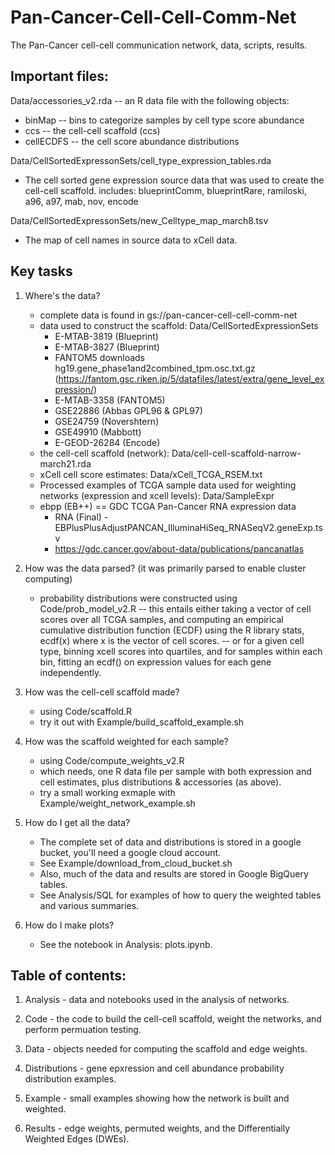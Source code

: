 # Pan-Cancer-Cell-Cell-Comm-Net
The Pan-Cancer cell-cell communication network, data, scripts, results.

## Important files:

Data/accessories_v2.rda  -- an R data file with the following objects:
  - binMap -- bins to categorize samples by cell type score abundance
  - ccs -- the cell-cell scaffold (ccs)
  - cellECDFS -- the cell score abundance distributions

Data/CellSortedExpressonSets/cell_type_expression_tables.rda
  - The cell sorted gene expression source data that was used to create the cell-cell scaffold.
    includes: blueprintComm, blueprintRare, ramiloski, a96, a97, mab, nov, encode
  
Data/CellSortedExpressonSets/new_Celltype_map_march8.tsv
  - The map of cell names in source data to xCell data.

## Key tasks

1. Where's the data?
   - complete data is found in gs://pan-cancer-cell-cell-comm-net
   - data used to construct the scaffold: Data/CellSortedExpressionSets
     - E-MTAB-3819 (Blueprint)
     - E-MTAB-3827 (Blueprint)
     - FANTOM5 downloads hg19.gene_phase1and2combined_tpm.osc.txt.gz (https://fantom.gsc.riken.jp/5/datafiles/latest/extra/gene_level_expression/)
     - E-MTAB-3358 (FANTOM5)
     - GSE22886 (Abbas GPL96 & GPL97)
     - GSE24759 (Novershtern)
     - GSE49910 (Mabbott)
     - E-GEOD-26284 (Encode)
   - the cell-cell scaffold (network): Data/cell-cell-scaffold-narrow-march21.rda
   - xCell cell score estimates: Data/xCell_TCGA_RSEM.txt
   - Processed examples of TCGA sample data used for weighting networks (expression and xcell levels): Data/SampleExpr
   - ebpp (EB++) == GDC TCGA Pan-Cancer RNA expression data
     - RNA (Final) - EBPlusPlusAdjustPANCAN_IlluminaHiSeq_RNASeqV2.geneExp.tsv
     - https://gdc.cancer.gov/about-data/publications/pancanatlas

2. How was the data parsed? (it was primarily parsed to enable cluster computing)
   - probability distributions were constructed using Code/prob_model_v2.R
    -- this entails either taking a vector of cell scores over all TCGA samples, 
       and computing an empirical cumulative distribution function (ECDF)
       using the R library stats, ecdf(x) where x is the vector of cell scores.
    -- or for a given cell type, binning xcell scores into quartiles, and for 
       samples within each bin, fitting an ecdf() on expression values for
       each gene independently.
       
3. How was the cell-cell scaffold made?
   - using Code/scaffold.R
   - try it out with Example/build_scaffold_example.sh
   
4. How was the scaffold weighted for each sample?
    - using Code/compute_weights_v2.R
    - which needs, one R data file per sample with both expression and cell estimates, plus distributions & accessories (as above).
    - try a small working exmaple with Example/weight_network_example.sh
    
5. How do I get all the data?
    - The complete set of data and distributions is stored in a google bucket, you'll need a google cloud account.
    - See Example/download_from_cloud_bucket.sh
    - Also, much of the data and results are stored in Google BigQuery tables.
    - See Analysis/SQL for examples of how to query the weighted tables and various summaries.

6. How do I make plots?
    - See the notebook in Analysis: plots.ipynb.


## Table of contents:

1. Analysis - data and notebooks used in the analysis of networks.

2. Code - the code to build the cell-cell scaffold, weight the networks, and perform permuation testing.

3. Data - objects needed for computing the scaffold and edge weights.

4. Distributions - gene epxression and cell abundance probability distribution examples.

5. Example - small examples showing how the network is built and weighted.

7. Results - edge weights, permuted weights, and the Differentially Weighted Edges (DWEs).


